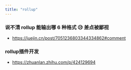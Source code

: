```yaml
---
title: "rollup"
---
```


### 说不清 rollup 能输出哪 6 种格式 😥 差点被鄙视

- https://juejin.cn/post/7051236803344334862#comment


### rollup插件开发

- https://zhuanlan.zhihu.com/p/424129694